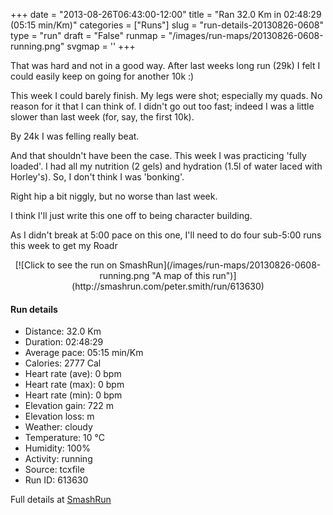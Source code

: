 +++
date = "2013-08-26T06:43:00-12:00"
title = "Ran 32.0 Km in 02:48:29 (05:15 min/Km)"
categories = ["Runs"]
slug = "run-details-20130826-0608"
type = "run"
draft = "False"
runmap = "/images/run-maps/20130826-0608-running.png"
svgmap = '<polyline points="30 57, 30 56, 31 55, 30 54, 28 54, 25 56, 20 59, 15 61, 14 60, 14 59, 12 58, 11 58, 8 58, 5 57, 4 55, 0 52, 1 50, 4 50, 9 48, 9 48, 12 46, 16 45, 15 42, 15 40, 16 39, 18 38, 18 40, 19 42, 21 43, 24 44, 25 45, 25 44, 25 44, 26 43, 27 41, 28 40, 29 39, 30 39, 30 40, 28 41, 27 42, 32 43, 39 45, 42 46, 46 47, 52 47, 54 48, 56 50, 59 51, 62 51, 65 50, 66 49, 70 50, 71 49, 72 48, 71 47, 71 46, 74 46, 76 45, 79 46, 80 47, 80 47, 83 47, 85 47, 90 49, 92 49, 93 49, 96 49, 98 49, 100 49, 98 49, 97 49, 95 49, 93 49, 90 49, 85 47, 83 48, 81 48, 79 47, 79 46, 76 45, 75 46, 71 46, 71 47, 72 48, 71 50, 69 50, 68 50, 66 49, 63 51, 59 51, 56 50, 53 48, 52 47, 47 47, 47 48, 46 49, 44 48, 43 49">'
+++

That was hard and not in a good way. After last weeks long run (29k) I felt I could easily keep on going for another 10k :)

This week I could barely finish. My legs were shot; especially my quads. No reason for it that I can think of. I didn't go out too fast; indeed I was a little slower than last week (for, say, the first 10k). 

By 24k I was felling really beat. 

And that shouldn't have been the case. This week I was practicing 'fully loaded'. I had all my nutrition (2 gels) and hydration (1.5l of water laced with Horley's). So, I don't think I was 'bonking'. 

Right hip a bit niggly, but no worse than last week. 

I think I'll just write this one off to being character building. 

As I didn't break at 5:00 pace on this one, I'll need to do four sub-5:00 runs this week to get my Roadr

<!--more-->

<center>
[![Click to see the run on SmashRun](/images/run-maps/20130826-0608-running.png "A map of this run")](http://smashrun.com/peter.smith/run/613630)
</center>

#### Run details

* Distance: 32.0 Km
* Duration: 02:48:29
* Average pace: 05:15 min/Km
* Calories: 2777 Cal
* Heart rate (ave): 0 bpm
* Heart rate (max): 0 bpm
* Heart rate (min): 0 bpm
* Elevation gain: 722 m
* Elevation loss:  m
* Weather: cloudy
* Temperature: 10 &deg;C
* Humidity: 100%
* Activity: running
* Source: tcxfile
* Run ID: 613630

Full details at [SmashRun](http://smashrun.com/peter.smith/run/613630)